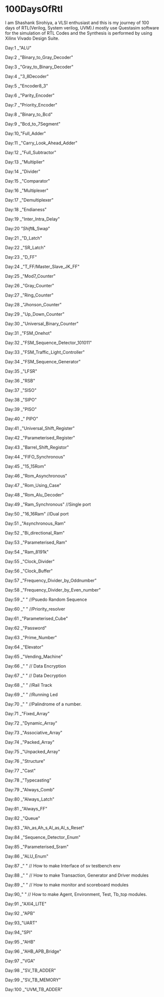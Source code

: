 # 100DaysOfRtl
I am Shashank Sirohiya, a VLSI enthusiast and this is my journey of 100 days of RTL(Verilog, System verilog, UVM).I mostly use Questasim software for the simulation of RTL Codes and the Synthesis is performed by using Xilinx Vivado Design Suite.

Day:1 _"ALU"

Day:2 _"Binary_to_Gray_Decoder"

Day:3 _"Gray_to_Binary_Decoder"

Day:4 _"3_8Decoder"

Day:5 _"Encoder8_3"

Day:6 _"Parity_Encoder"

Day:7 _"Priority_Encoder"

Day:8 _"Binary_to_Bcd"

Day:9 _"Bcd_to_7Segment"

Day:10_"Full_Adder"

Day:11 _"Carry_Look_Ahead_Adder"

Day:12 _"Full_Subtractor"

Day:13 _"Multiplier"

Day:14 _"Divider"

Day:15 _"Comparator"

Day:16 _"Multiplexer"

Day:17 _"Demultiplexer"

Day:18 _"Endianess"

Day:19 _"Inter_Intra_Delay"

Day:20 _"Shift_&_Swap"

Day:21 _"D_Latch"

Day:22 _"SR_Latch"

Day:23 _"D_FF"

Day:24 _"T_FF/Master_Slave_JK_FF"

Day:25 _"Mod7_Counter"

Day:26 _"Gray_Counter"

Day:27 _"Ring_Counter"

Day:28 _"Jhonson_Counter"

Day:29 _"Up_Down_Counter"

Day:30 _"Universal_Binary_Counter"

Day:31 _"FSM_Onehot"

Day:32 _"FSM_Sequence_Detector_101011"

Day:33 _"FSM_Traffic_Light_Controller"

Day:34 _"FSM_Sequence_Generator"

Day:35 _"LFSR"

Day:36 _"RSB"

Day:37 _"SISO"

Day:38 _"SIPO"

Day:39 _"PISO"

Day:40 _" PIPO"

Day:41 _"Universal_Shift_Register"

Day:42 _"Parameterised_Register"

Day:43 _"Barrel_Shift_Registor"

Day:44 _"FIFO_Synchronous"

Day:45 _"15_15Rom"

Day:46 _"Rom_Asynchronous"

Day:47 _"Rom_Using_Case"

Day:48 _"Rom_Alu_Decoder"

Day:49 _"Ram_Synchronous"  //Single port

Day:50 _"16_16Ram"  //Dual port

Day:51 _"Asynchronous_Ram"

Day:52 _"Bi_directional_Ram"

Day:53 _"Parameterised_Ram"

Day:54 _"Ram_8191k"

Day:55 _"Clock_Divider"

Day:56 _"Clock_Buffer"

Day:57 _"Frequency_Divider_by_Oddnumber"

Day:58 _"Frequency_Divider_by_Even_number"

Day:59 _" " //Psuedo Random Sequence

Day:60 _" " //Priority_resolver

Day:61 _"Parameterised_Cube"

Day:62 _"Password"

Day:63 _"Prime_Number"

Day:64 _"Elevator"

Day:65 _"Vending_Machine"

Day:66 _" " // Data Encryption

Day:67 _" " // Data Decryption

Day:68 _" " //Rail Track

Day:69 _" " //Running Led

Day:70 _" " //Palindrome of a number.

Day:71 _"Fixed_Array"

Day:72 _"Dynamic_Array"

Day:73 _"Associative_Array"

Day:74 _"Packed_Array"

Day:75 _"Unpacked_Array"

Day:76 _"Structure"

Day:77 _"Cast"

Day:78 _"Typecasting"

Day:79 _"Always_Comb"

Day:80 _"Always_Latch"

Day:81 _"Always_FF"

Day:82 _"Queue"

Day:83 _"Ah_as,Ah_s,Al_as,Al_s_Reset"

Day:84 _"Sequence_Detector_Enum"

Day:85 _"Parameterised_Sram"

Day:86 _"ALU_Enum"

Day:87 _" " // How to make Interface of sv testbench env

Day:88 _" " // How to make Transaction, Generator and Driver modules

Day:89 _" " // How to make monitor and scoreboard modules

Day:90_" " // How to make Agent, Environment, Test, Tb_top modules.

Day:91 _"AXI4_LITE"

Day:92 _"APB"

Day:93_"UART"

Day:94_"SPI"

Day:95 _"AHB"

Day:96 _"AHB_APB_Bridge"

Day:97 _"VGA"

Day:98 _"SV_TB_ADDER"

Day:99 _"SV_TB_MEMORY"

Day:100 _"UVM_TB_ADDER"
